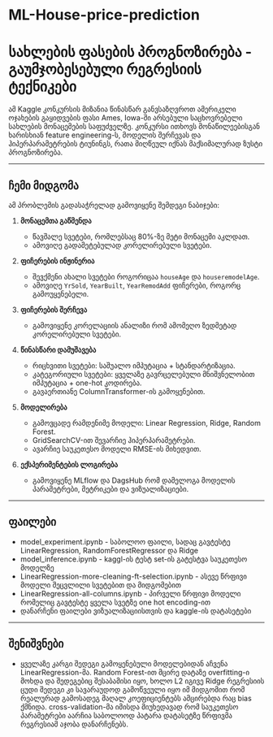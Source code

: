 # ML-House-price-prediction
# სახლების ფასების პროგნოზირება - გაუმჯობესებული რეგრესიის ტექნიკები

ამ Kaggle კონკურსის მიზანია წინასწარ განვსაზღვროთ ამერიკელი ოჯახების გაყიდვების ფასი Ames, Iowa-ში არსებული საცხოვრებელი სახლების მონაცემების საფუძველზე. კონკურსი ითხოვს მონაწილეებისგან ხარისხიან feature engineering-ს, მოდელის შერჩევას და ჰიპერპარამეტრების ტიუნინგს, რათა მიღწეულ იქნას მაქსიმალურად ზუსტი პროგნოზირება.

---

## ჩემი მიდგომა

ამ პრობლემის გადასაჭრელად გამოვიყენე შემდეგი ნაბიჯები:

1. **მონაცემთა გაწმენდა**
    - წავშალე სვეტები, რომლებსაც 80%-ზე მეტი მონაცემი აკლდათ.
    - ამოვიღე გადამეტებულად კორელირებული სვეტები.

2. **ფიჩერების ინჟინერია**
    - შევქმენი ახალი სვეტები როგორიცაა `houseAge` და `houseremodelAge`.
    - ამოვიღე `YrSold`, `YearBuilt`, `YearRemodAdd` ფიჩერები, როგორც გამოუყენებელი.

3. **ფიჩერების შერჩევა**
    - გამოვიყენე კორელაციის ანალიზი რომ ამომეღო ზედმეტად კორელირებული სვეტები.

4. **წინასწარი დამუშავება**
    - რიცხვითი სვეტები: საშუალო იმპუტაცია + სტანდარტიზაცია.
    - კატეგორიული სვეტები: ყველაზე გავრცელებული მნიშვნელობით იმპუტაცია + one-hot კოდირება.
    - გავაერთიანე ColumnTransformer-ის გამოყენებით.

5. **მოდელირება**
    - გამოვცადე რამდენიმე მოდელი: Linear Regression, Ridge, Random Forest.
    - GridSearchCV-ით შევარჩიე ჰიპერპარამეტრები.
    - ავარჩიე საუკეთესო მოდელი RMSE-ის მიხედვით.

6. **ექსპერიმენტების ლოგირება**
    - გამოვიყენე MLflow და DagsHub რომ დამელოგა მოდელის პარამეტრები, მეტრიკები და ვიზუალიზაციები.
---
## ფაილები
   - model_experiment.ipynb - საბოლოო ფაილი, სადაც გავტესტე LinearRegression, RandomForestRegressor და Ridge
   - model_inference.ipynb - kaggl-ის ტესტ set-ის გატესტვა საუკეთესო მოდელზე
   - LinearRegression-more-cleaning-ft-selection.ipynb - ასევე წრფივი მოდელი შეცვლილი სვეტებით და მიდგომებით
   - LinearRegression-all-columns.ipynb - პირველი წრფივი მოდელი რომელიც გავტესტე ყველა სვეტზე one hot encoding-ით
   - დანარჩენი ფაილები ვიზუალიზაციისთვის და kaggle-ის დატასეტები
---

## შენიშვნები
   - ყველაზე კარგი შედეგი გამოყენებული მოდელებიდან აჩვენა LinearRegression-მა. Random Forest-ით მცირე დატაზე overfitting-ი მოხდა და შედეგებიც შესაბამისი იყო, ხოლო L2 იგივე Ridge რეგრესიის ცუდი შედეგი კი სავარაუდოდ გამოწვეული იყო იმ მიდგომით რომ რეალურად გამოსადეგ მაღალ კოეფიციენტებს ამცირებდა რაც bias ქმნიდა. cross-validation-მა იმისდა მიუხედავად რომ საუკეთესო პარამეტრები აარჩია საბოლოოდ პატარა დატასეტზე წრფივმა რეგრესიამ აჯობა დანარჩენებს.

